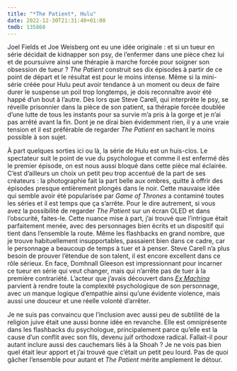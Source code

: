 ```yaml
---
title: "*The Patient*, Hulu"
date: 2022-12-30T21:31:40+01:00
tmdb: 135868
---
```


Joel Fields et Joe Weisberg ont eu une idée originale : et si un tueur en série décidait de kidnapper son psy, de l’enfermer dans une pièce chez lui et de poursuivre ainsi une thérapie à marche forcée pour soigner son obsession de tueur ? *The Patient* construit ses dix épisodes à partir de ce point de départ et le résultat est pour le moins intense. Même si la mini-série créée pour Hulu peut avoir tendance à un moment ou deux de faire durer le suspense un poil trop longtemps, je dois reconnaître avoir été happé d’un bout à l’autre. Dès lors que Steve Carell, qui interprète le psy, se réveille prisonnier dans la pièce de son patient, sa thérapie forcée doublée d’une lutte de tous les instants pour sa survie m’a pris à la gorge et je n’ai pas arrêté avant la fin. Dont je ne dirai bien évidemment rien, il y a une vraie tension et il est préférable de regarder *The Patient* en sachant le moins possible à son sujet.

À part quelques sorties ici ou là, la série de Hulu est un huis-clos. Le spectateur suit le point de vue du psychologue et comme il est enfermé dès le premier épisode, on est nous aussi bloqué dans cette pièce mal éclairée. C’est d’ailleurs un choix un petit peu trop accentué de la part de ses créateurs : la photographie fait la part belle aux ombres, quitte à offrir des épisodes presque entièrement plongés dans le noir. Cette mauvaise idée qui semble avoir été popularisée par *Game of Thrones* a contaminé toutes les séries et il est temps que ça s’arrête. Pour le dire autrement, si vous avez la possibilité de regarder *The Patient* sur un écran OLED et dans l’obscurité, faites-le. Cette nuance mise à part, j’ai trouvé que l’intrigue était parfaitement menée, avec des personnages bien écrits et un dispositif qui tient dans l’ensemble la route. Même les flashbacks en grand nombre, que je trouve habituellement insupportables, passaient bien dans ce cadre, car le personnage a beaucoup de temps à tuer et à penser. Steve Carell n’a plus besoin de prouver l’étendue de son talent, il est encore excellent dans ce rôle sérieux. En face, Domhnall Gleeson est impressionnant pour incarner ce tueur en série qui veut changer, mais qui n’arrête pas de tuer à la première contrariété. L’acteur que j’avais découvert dans [*Ex Machina*](https://voiretmanger.fr/ex-machina-garland/) parvient à rendre toute la complexité psychologique de son personnage, avec un manque logique d’empathie ainsi qu’une évidente violence, mais aussi une douceur et une réelle volonté d’arrêter. 

Je ne suis pas convaincu que l’inclusion avec aussi peu de subtilité de la religion juive était une aussi bonne idée en revanche. Elle est omniprésente dans les flashbacks du psychologue, principalement parce qu’elle est la cause d’un conflit avec son fils, devenu juif orthodoxe radical. Fallait-il pour autant inclure aussi des cauchemars liés à la Shoah ? Je ne vois pas bien quel était leur apport et j’ai trouvé que c’était un petit peu lourd. Pas de quoi gâcher l’ensemble pour autant et *The Patient* mérite amplement le détour. 